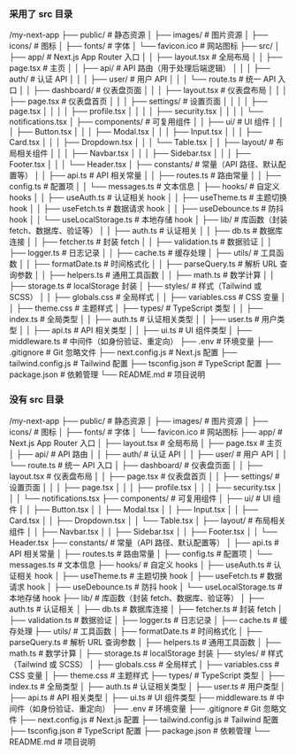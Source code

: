 ### 采用了 src 目录

/my-next-app
├── public/ # 静态资源
│ ├── images/ # 图片资源
│ ├── icons/ # 图标
│ ├── fonts/ # 字体
│ └── favicon.ico # 网站图标
├── src/
│ ├── app/ # Next.js App Router 入口
│ │ ├── layout.tsx # 全局布局
│ │ ├── page.tsx # 主页
│ │ ├── api/ # API 路由（用于处理后端逻辑）
│ │ │ ├── auth/ # 认证 API
│ │ │ ├── user/ # 用户 API
│ │ │ └── route.ts # 统一 API 入口
│ │ ├── dashboard/ # 仪表盘页面
│ │ │ ├── layout.tsx # 仪表盘布局
│ │ │ ├── page.tsx # 仪表盘首页
│ │ │ ├── settings/ # 设置页面
│ │ │ │ ├── page.tsx
│ │ │ │ ├── profile.tsx
│ │ │ │ ├── security.tsx
│ │ │ │ └── notifications.tsx
│ ├── components/ # 可复用组件
│ │ ├── ui/ # UI 组件
│ │ │ ├── Button.tsx
│ │ │ ├── Modal.tsx
│ │ │ ├── Input.tsx
│ │ │ ├── Card.tsx
│ │ │ ├── Dropdown.tsx
│ │ │ └── Table.tsx
│ │ ├── layout/ # 布局相关组件
│ │ │ ├── Navbar.tsx
│ │ │ ├── Sidebar.tsx
│ │ │ ├── Footer.tsx
│ │ │ └── Header.tsx
│ ├── constants/ # 常量（API 路径、默认配置等）
│ │ ├── api.ts # API 相关常量
│ │ ├── routes.ts # 路由常量
│ │ ├── config.ts # 配置项
│ │ └── messages.ts # 文本信息
│ ├── hooks/ # 自定义 hooks
│ │ ├── useAuth.ts # 认证相关 hook
│ │ ├── useTheme.ts # 主题切换 hook
│ │ ├── useFetch.ts # 数据请求 hook
│ │ ├── useDebounce.ts # 防抖 hook
│ │ └── useLocalStorage.ts # 本地存储 hook
│ ├── lib/ # 库函数（封装 fetch、数据库、验证等）
│ │ ├── auth.ts # 认证相关
│ │ ├── db.ts # 数据库连接
│ │ ├── fetcher.ts # 封装 fetch
│ │ ├── validation.ts # 数据验证
│ │ ├── logger.ts # 日志记录
│ │ ├── cache.ts # 缓存处理
│ ├── utils/ # 工具函数
│ │ ├── formatDate.ts # 时间格式化
│ │ ├── parseQuery.ts # 解析 URL 查询参数
│ │ ├── helpers.ts # 通用工具函数
│ │ ├── math.ts # 数学计算
│ │ ├── storage.ts # localStorage 封装
│ ├── styles/ # 样式（Tailwind 或 SCSS）
│ │ ├── globals.css # 全局样式
│ │ ├── variables.css # CSS 变量
│ │ ├── theme.css # 主题样式
│ ├── types/ # TypeScript 类型
│ │ ├── index.ts # 全局类型
│ │ ├── auth.ts # 认证相关类型
│ │ ├── user.ts # 用户类型
│ │ ├── api.ts # API 相关类型
│ │ ├── ui.ts # UI 组件类型
│ ├── middleware.ts # 中间件（如身份验证、重定向）
├── .env # 环境变量
├── .gitignore # Git 忽略文件
├── next.config.js # Next.js 配置
├── tailwind.config.js # Tailwind 配置
├── tsconfig.json # TypeScript 配置
├── package.json # 依赖管理
└── README.md # 项目说明

### 没有 src 目录

/my-next-app
├── public/ # 静态资源
│ ├── images/ # 图片资源
│ ├── icons/ # 图标
│ ├── fonts/ # 字体
│ └── favicon.ico # 网站图标
├── app/ # Next.js App Router 入口
│ ├── layout.tsx # 全局布局
│ ├── page.tsx # 主页
│ ├── api/ # API 路由
│ │ ├── auth/ # 认证 API
│ │ ├── user/ # 用户 API
│ │ └── route.ts # 统一 API 入口
│ ├── dashboard/ # 仪表盘页面
│ │ ├── layout.tsx # 仪表盘布局
│ │ ├── page.tsx # 仪表盘首页
│ │ ├── settings/ # 设置页面
│ │ │ ├── page.tsx
│ │ │ ├── profile.tsx
│ │ │ ├── security.tsx
│ │ │ └── notifications.tsx
├── components/ # 可复用组件
│ ├── ui/ # UI 组件
│ │ ├── Button.tsx
│ │ ├── Modal.tsx
│ │ ├── Input.tsx
│ │ ├── Card.tsx
│ │ ├── Dropdown.tsx
│ │ └── Table.tsx
│ ├── layout/ # 布局相关组件
│ │ ├── Navbar.tsx
│ │ ├── Sidebar.tsx
│ │ ├── Footer.tsx
│ │ └── Header.tsx
├── constants/ # 常量（API 路径、默认配置等）
│ ├── api.ts # API 相关常量
│ ├── routes.ts # 路由常量
│ ├── config.ts # 配置项
│ └── messages.ts # 文本信息
├── hooks/ # 自定义 hooks
│ ├── useAuth.ts # 认证相关 hook
│ ├── useTheme.ts # 主题切换 hook
│ ├── useFetch.ts # 数据请求 hook
│ ├── useDebounce.ts # 防抖 hook
│ └── useLocalStorage.ts # 本地存储 hook
├── lib/ # 库函数（封装 fetch、数据库、验证等）
│ ├── auth.ts # 认证相关
│ ├── db.ts # 数据库连接
│ ├── fetcher.ts # 封装 fetch
│ ├── validation.ts # 数据验证
│ ├── logger.ts # 日志记录
│ ├── cache.ts # 缓存处理
├── utils/ # 工具函数
│ ├── formatDate.ts # 时间格式化
│ ├── parseQuery.ts # 解析 URL 查询参数
│ ├── helpers.ts # 通用工具函数
│ ├── math.ts # 数学计算
│ ├── storage.ts # localStorage 封装
├── styles/ # 样式（Tailwind 或 SCSS）
│ ├── globals.css # 全局样式
│ ├── variables.css # CSS 变量
│ ├── theme.css # 主题样式
├── types/ # TypeScript 类型
│ ├── index.ts # 全局类型
│ ├── auth.ts # 认证相关类型
│ ├── user.ts # 用户类型
│ ├── api.ts # API 相关类型
│ ├── ui.ts # UI 组件类型
├── middleware.ts # 中间件（如身份验证、重定向）
├── .env # 环境变量
├── .gitignore # Git 忽略文件
├── next.config.js # Next.js 配置
├── tailwind.config.js # Tailwind 配置
├── tsconfig.json # TypeScript 配置
├── package.json # 依赖管理
└── README.md # 项目说明
